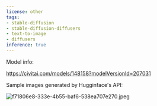 ```yaml
---
license: other
tags:
- stable-diffusion
- stable-diffusion-diffusers
- text-to-image
- diffusers
inference: true
---
```

Model info:

https://civitai.com/models/148158?modelVersionId=207031

Sample images generated by Hugginface's API:

![f71806e8-333e-4b55-baf6-538ea707e270.jpeg](https://cdn-uploads.huggingface.co/production/uploads/646c83c871d0c8a6e4455854/9JHMCiaPXYqkJECyRgh10.jpeg)
